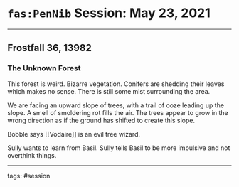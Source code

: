 # `fas:PenNib` Session: May 23, 2021
---

## Frostfall 36, 13982

### The Unknown Forest
This forest is weird. Bizarre vegetation. Conifers are shedding their leaves which makes no sense. There is still some mist surrounding the area.

We are facing an upward slope of trees, with a trail of ooze leading up the slope. A smell of smoldering rot fills the air. The trees appear to grow in the wrong direction as if the ground has shifted to create this slope.

Bobble says [[Vodaire]] is an evil tree wizard.

Sully wants to learn from Basil. Sully tells Basil to be more impulsive and not overthink things.


---

tags: #session



